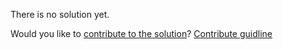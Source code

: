 
There is no solution yet.

Would you like to [contribute to the solution](https://github.com/BFEdev/BFE.dev-solutions/blob/main/problem/remove-characters_en.md)? [Contribute guidline](https://github.com/BFEdev/BFE.dev-solutions#how-to-contribute)
